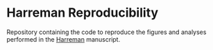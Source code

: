 # Harreman Reproducibility

Repository containing the code to reproduce the figures and analyses performed in the [Harreman](https://github.com/YosefLab/Harreman) manuscript.
